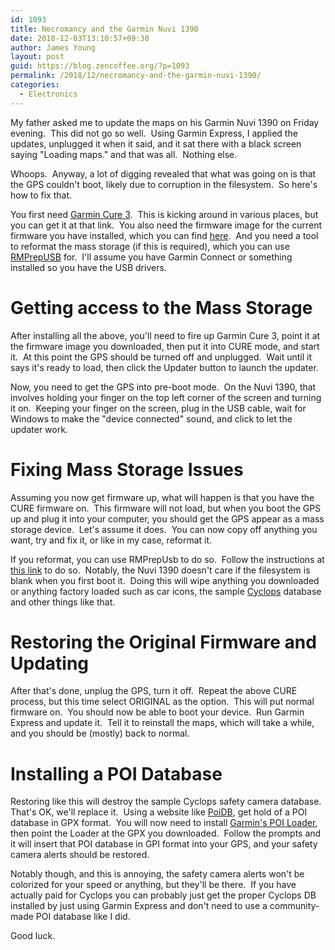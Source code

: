 ```yaml
---
id: 1093
title: Necromancy and the Garmin Nuvi 1390
date: 2018-12-03T13:10:57+09:30
author: James Young
layout: post
guid: https://blog.zencoffee.org/?p=1093
permalink: /2018/12/necromancy-and-the-garmin-nuvi-1390/
categories:
  - Electronics
---
```

My father asked me to update the maps on his Garmin Nuvi 1390 on Friday evening.  This did not go so well.  Using Garmin Express, I applied the updates, unplugged it when it said, and it sat there with a black screen saying "Loading maps." and that was all.  Nothing else.

Whoops.  Anyway, a lot of digging revealed that what was going on is that the GPS couldn't boot, likely due to corruption in the filesystem.  So here's how to fix that.

You first need [Garmin Cure 3](https://www.gpspower.net/garmin-receivers-firmwares/246273-garmincure3-tool-new-way-create-cure-firmwares-garmin-devices.html).  This is kicking around in various places, but you can get it at that link.  You also need the firmware image for the current firmware you have installed, which you can find [here](http://gawisp.com/perry/).  And you need a tool to reformat the mass storage (if this is required), which you can use [RMPrepUSB](http://www.gpspower.net/garmin-tutorials/252968-how-properly-format-nuvi-after-using-kunixs-cure.html#post800219html) for.  I'll assume you have Garmin Connect or something installed so you have the USB drivers.

# Getting access to the Mass Storage

After installing all the above, you'll need to fire up Garmin Cure 3, point it at the firmware image you downloaded, then put it into CURE mode, and start it.  At this point the GPS should be turned off and unplugged.  Wait until it says it's ready to load, then click the Updater button to launch the updater.

Now, you need to get the GPS into pre-boot mode.  On the Nuvi 1390, that involves holding your finger on the top left corner of the screen and turning it on.  Keeping your finger on the screen, plug in the USB cable, wait for Windows to make the "device connected" sound, and click to let the updater work.

# Fixing Mass Storage Issues

Assuming you now get firmware up, what will happen is that you have the CURE firmware on.  This firmware will not load, but when you boot the GPS up and plug it into your computer, you should get the GPS appear as a mass storage device.  Let's assume it does.  You can now copy off anything you want, try and fix it, or like in my case, reformat it.

If you reformat, you can use RMPrepUsb to do so.  Follow the instructions at [this link](https://www.gpspower.net/garmin-tutorials/252968-how-properly-format-nuvi-after-using-kunixs-cure.html#post800219html) to do so.  Notably, the Nuvi 1390 doesn't care if the filesystem is blank when you first boot it.  Doing this will wipe anything you downloaded or anything factory loaded such as car icons, the sample [Cyclops](https://buy.garmin.com/en-AU/AU/p/68086) database and other things like that.

# Restoring the Original Firmware and Updating

After that's done, unplug the GPS, turn it off.  Repeat the above CURE process, but this time select ORIGINAL as the option.  This will put normal firmware on.  You should now be able to boot your device.  Run Garmin Express and update it.  Tell it to reinstall the maps, which will take a while, and you should be (mostly) back to normal.

# Installing a POI Database

Restoring like this will destroy the sample Cyclops safety camera database.  That's OK, we'll replace it.  Using a website like [PoiDB](http://www.poidb.com/groups/group.asp?GroupID=110), get hold of a POI database in GPX format.  You will now need to install [Garmin's POI Loader](https://www8.garmin.com/support/download_details.jsp?id=927), then point the Loader at the GPX you downloaded.  Follow the prompts and it will insert that POI database in GPI format into your GPS, and your safety camera alerts should be restored.

Notably though, and this is annoying, the safety camera alerts won't be colorized for your speed or anything, but they'll be there.  If you have actually paid for Cyclops you can probably just get the proper Cyclops DB installed by just using Garmin Express and don't need to use a community-made POI database like I did.

Good luck.